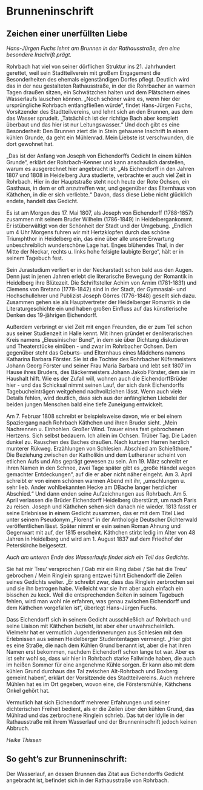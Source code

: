 # Brunneninschrift

## Zeichen einer unerfüllten Liebe 

*Hans-Jürgen Fuchs lehnt am Brunnen in der Rathausstraße, den eine besondere Inschrift prägt.*

Rohrbach hat viel von seiner dörflichen Struktur ins 21. Jahrhundert gerettet, weil sein Stadtteilverein mit groBem Engagement die Besonderheiten des ehemals eigenständigen Dorfes pflegt. Deutlich wird das in der neu gestalteten Rathausstraße, in der die Rohrbacher an warmen Tagen draußen sitzen, ein Schwätzchen halten und dem Plätschern eines Wasserlaufs lauschen können. „Noch schöner wäre es, wenn hier der ursprüngliche Rohrbach entlangfließen würde“, findet Hans-Jürgen Fuchs, Vorsitzender des Stadtteilvereins, und lehnt sich an den Brunnen, aus dem das Wasser sprudelt. „Tatsächlich ist der richtige Bach aber komplett überbaut und das hier ist nur Leitungswasser.“ Und doch gibt es eine Besonderheit: Den Brunnen ziert die in Stein gehauene Inschrift In einem kühlen Grunde, da geht ein Mühlenrad. Mein Liebste ist verschwunden, die dort gewohnet hat. 

„Das ist der Anfang von Joseph von Eichendorffs Gedicht In einem kühlen Grunde“, erklärt der Rohrbach-Kenner und kann anschaulich darstellen, warum es ausgerechnet hier angebracht ist: „Als Eichendorff in den Jahren 1807 und 1808 in Heidelberg Jura studierte, verbrachte er auch viel Zeit in Rohrbach. Hier in der Hauptstraße steht noch heute der Rote Ochsen, ein Gasthaus, in dem er oft anzutreffen war, und gegenüber das Elternhaus von Käthchen, in die er sich verliebte.“ Davon, dass diese Liebe nicht glücklich endete, handelt das Gedicht.

Es ist am Morgen des 17. Mai 1807, als Joseph von Eichendorff (1788-1857) zusammen mit seinem Bruder Wilhelm (1786-1849) in Heidelbergankommt. Er istüberwältigt von der Schönheit der Stadt und der Umgebung. „Endlich um 4 Uhr Morgens fuhren wir mit Hertzklopfen durch das schöne Triumphthor in Heidelberg ein, das eine über alle unsere Erwartung unbeschreiblich wunderschöne Lage hat. Enges blühendes Thal, in der Mitte der Neckar, rechts u. links hohe felsigte laubigte Berge“, hält er in seinem Tagebuch fest.

Sein Jurastudium verliert er in der Neckarstadt schon bald aus den Augen. Denn just in jenen Jahren erlebt die literarische Bewegung der Romantik in Heidelberg ihre Blütezeit. Die Schriftsteller Achim von Arnim (1781-1831) und Clemens von Bretano (1778-1842) sind in der Stadt, der Gymnasial- und Hochschullehrer und Publizist Joseph Görres (1776-1848) gesellt sich dazu. Zusammen gehen sie als Hauptvertreter der Heidelberger Romantik in die Literaturgeschichte ein und haben großen Einfluss auf das künstlerische Denken des 19-jährigen Eichendorff.

Außerdem verbringt er viel Zeit mit engen Freunden, die er zum Teil schon aus seiner Studienzeit in Halle kennt. Mit ihnen gründet er denliterarischen Kreis namens „Eleusinischer Bund“, in dem sie über Dichtung diskutieren und Theaterstücke einüben - und zwar im Rohrbacher Ochsen. Dem gegenüber steht das Geburts- und Elternhaus eines Mädchens namens Katharina Barbara Förster. Sie ist die Tochter des Rohrbacher Küfermeisters Johann Georg Förster und seiner Frau Maria Barbara und lebt seit 1807 im Hause ihres Bruders, des Bäckermeisters Johann Jakob Förster, dem sie im Haushalt hilft. Wie es der Zufall will, wohnen auch die EichendorffBrüder hier - und das Schicksal nimmt seinen Lauf, der sich dank Eichendorffs Tagebucheinträgen weitgehend nachvollziehen lässt. Wenn auch viele Details fehlen, wird deutlich, dass sich aus der anfänglichen Liebelei der beiden jungen Menschen bald eine tiefe Zuneigung entwickelt.

Am 7. Februar 1808 schreibt er beispielsweise davon, wie er bei einem Spaziergang nach Rohrbach Käthchen und ihren Bruder sieht. „Mein Nachrennen u. Einhohlen. Großer Wind. Trauer eines fast gebrochenen Hertzens. Sich selbst bedauern. Ich allein im Ochsen. Trüber Tag. Die Laden dunkel zu. Rauschen des Baches draußen. Nach kurtzem Harren herzlich munterer Rükweg. Erzählungen von Schlesien. Abschied am Schießthore.” Die Beziehung zwischen der Katholikin und dem Lutheraner scheint von etlichen Aufs und Abs geprägt gewesen zu sein. Am 19. März schreibt er ihren Namen in den Schnee, zwei Tage später gibt es „große Händel wegen gemachter Entdeckungen“, auf die er aber nicht näher eingeht. Am 3. April schreibt er von einem schönen warmen Abend mit ihr, „umschlungen u. sehr lieb. Ander wohlbekannten Hecke am DBache langer herzlicher Abschied.“ Und dann enden seine Aufzeichnungen aus Rohrbach. Am 5. April verlassen die Brüder Eichendorff Heidelberg überstürzt, um nach Paris zu reisen. Joseph und Käthchen sehen sich danach nie wieder. 1813 fasst er seine Erlebnisse in einem Gedicht zusammen, das er mit dem Titel Lied unter seinem Pseudonym „Florens“ in der Anthologie Deutscher Dichterwald veröffentlichen lässt. Später nimmt er esin seinen Roman Ahnung und Gegenwart mit auf, der 1815 erscheint. Käthchen stirbt ledig im Alter von 48 Jahren in Heidelberg und wird am 1. August 1837 auf dem Friedhof der Peterskirche beigesetzt. 

*Auch am unteren Ende des Wasserlaufs findet sich ein Teil des Gedichts.*

Sie hat mir Treu’ versprochen / Gab mir ein Ring dabei / Sie hat die Treu’ gebrochen / Mein Ringlein sprang entzwei führt Eichendorff die Zeilen seines Gedichts weiter. „Er schreibt zwar, dass das Ringlein zerbrochen sei und sie ihn betrogen habe. Vielleicht war sie ihm aber auch einfach ein bisschen zu keck. Weil die entsprechenden Seiten in seinem Tagebuch fehlen, wird man wohl nie erfahren, was genau zwischen Eichendorff und dem Käthchen vorgefallen ist“, überlegt Hans-Jürgen Fuchs.

Dass Eichendorff sich in seinem Gedicht ausschließlich auf Rohrbach und seine Liaison mit Käthchen bezieht, ist aber eher unwahrscheinlich. Vielmehr hat er vermutlich Jugenderinnerungen aus Schlesien mit den Erlebnissen aus seinen Heidelberger Studententagen vermengt. „Hier gibt es eine Straße, die nach dem Kühlen Grund benannt ist, aber die hat ihren Namen erst bekommen, nachdem Eichendorff schon lange tot war. Aber es ist sehr wohl so, dass wir hier in Rohrbach starke Fallwinde haben, die auch im heißen Sommer für eine angenehme Kühle sorgen. Er kann also mit dem kühlen Grund durchaus das Tal zwischen Alt-Rohrbach und Boxberg gemeint haben“, erklärt der Vorsitzende des Stadtteilvereins. Auch mehrere Mühlen hat es im Ort gegeben, wovon eine, die Förstersmühle, Käthchens Onkel gehört hat.

Vermutlich hat sich Eichendorff mehrerer Erfahrungen und seiner dichterischen Freiheit bedient, als er die Zeilen über den kühlen Grund, das Mühlrad und das zerbrochene Ringlein schrieb. Das tut der Idylle in der Rathausstraße mit ihrem Wasserlauf und der Brunneninschrift jedoch keinen Abbruch.

*Heike Thissen*

## So geht’s zur Brunneninschrift:

Der Wasserlauf, an dessen Brunnen das Zitat aus Eichendorffs Gedicht angebracht ist, befindet sich in der Rathausstraße von Rohrbach. 